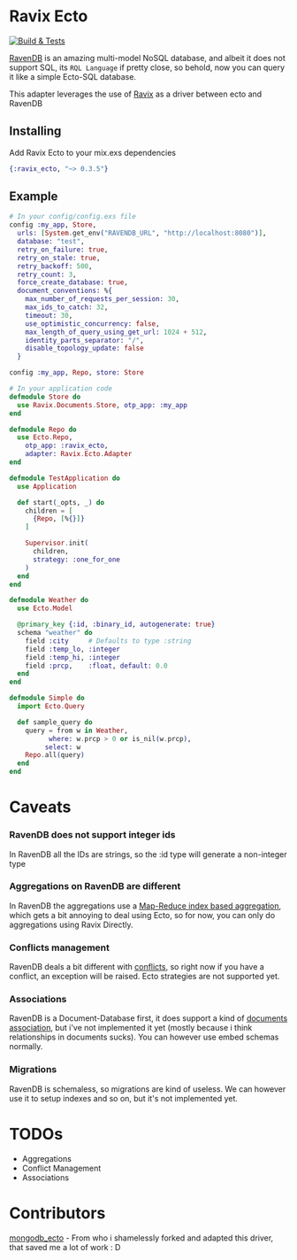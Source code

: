 # Ravix Ecto

[![Build & Tests](https://github.com/YgorCastor/ravix-ecto/actions/workflows/elixir.yml/badge.svg)](https://github.com/YgorCastor/ravix-ecto/actions/workflows/elixir.yml)

[RavenDB](https://ravendb.net/) is an amazing multi-model NoSQL database, and albeit it does not support SQL, its `RQL Language` if pretty close, so behold, now you can query it
like a simple Ecto-SQL database.

This adapter leverages the use of [Ravix](https://github.com/YgorCastor/ravix) as a driver between ecto and RavenDB

## Installing

Add Ravix Ecto to your mix.exs dependencies

```elixir
{:ravix_ecto, "~> 0.3.5"}
```

## Example

```elixir
# In your config/config.exs file
config :my_app, Store,
  urls: [System.get_env("RAVENDB_URL", "http://localhost:8080")],
  database: "test",
  retry_on_failure: true,
  retry_on_stale: true,
  retry_backoff: 500,
  retry_count: 3,
  force_create_database: true,
  document_conventions: %{
    max_number_of_requests_per_session: 30,
    max_ids_to_catch: 32,
    timeout: 30,
    use_optimistic_concurrency: false,
    max_length_of_query_using_get_url: 1024 + 512,
    identity_parts_separator: "/",
    disable_topology_update: false
  }

config :my_app, Repo, store: Store

# In your application code
defmodule Store do
  use Ravix.Documents.Store, otp_app: :my_app
end

defmodule Repo do
  use Ecto.Repo,
    otp_app: :ravix_ecto,
    adapter: Ravix.Ecto.Adapter
end

defmodule TestApplication do
  use Application

  def start(_opts, _) do
    children = [
      {Repo, [%{}]}
    ]

    Supervisor.init(
      children,
      strategy: :one_for_one
    )
  end
end

defmodule Weather do
  use Ecto.Model

  @primary_key {:id, :binary_id, autogenerate: true}
  schema "weather" do
    field :city     # Defaults to type :string
    field :temp_lo, :integer
    field :temp_hi, :integer
    field :prcp,    :float, default: 0.0
  end
end

defmodule Simple do
  import Ecto.Query

  def sample_query do
    query = from w in Weather,
          where: w.prcp > 0 or is_nil(w.prcp),
         select: w
    Repo.all(query)
  end
end
```

# Caveats

### RavenDB does not support integer ids

In RavenDB all the IDs are strings, so the :id type will generate a non-integer type

### Aggregations on RavenDB are different

In RavenDB the aggregations use a [Map-Reduce index based aggregation](https://ravendb.net/learn/inside-ravendb-book/reader/4.0/11-mapreduce-and-aggregations-in-ravendb), 
which gets a bit annoying to deal using Ecto, so for now, you can only do aggregations using Ravix Directly. 

### Conflicts management

RavenDB deals a bit different with [conflicts](https://www.google.com/search?q=RavenDB+conflicts&oq=RavenDB+conflicts&aqs=chrome..69i57.2870j0j4&sourceid=chrome&ie=UTF-8), so
right now if you have a conflict, an exception will be raised. Ecto strategies are not supported yet.

### Associations

RavenDB is a Document-Database first, it does support a kind of [documents association](https://ravendb.net/docs/article-page/4.2/java/client-api/how-to/handle-document-relationships), 
but i've not implemented it yet (mostly because i think relationships in documents sucks). You can however use embed schemas normally.

### Migrations

RavenDB is schemaless, so migrations are kind of useless. We can however use it to setup indexes and so on, but it's not implemented yet.

# TODOs
* Aggregations
* Conflict Management
* Associations
# Contributors

[mongodb_ecto](https://github.com/elixir-mongo/mongodb_ecto) - From who i shamelessly forked and adapted this driver, that saved me a lot of work : D
